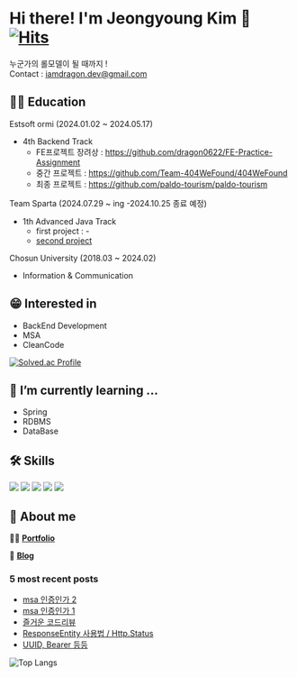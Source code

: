 # Hi there! I'm Jeongyoung Kim 👋 [![Hits](https://hits.seeyoufarm.com/api/count/incr/badge.svg?url=https%3A%2F%2Fgithub.com%2Fdragon0622&count_bg=%237FB8FF&title_bg=%23555555&icon=&icon_color=%23E7E7E7&title=hits&edge_flat=false)](https://hits.seeyoufarm.com)
누군가의 롤모델이 될 때까지 ! </br>
Contact : iamdragon.dev@gmail.com

## 👨‍🎓 Education
Estsoft ormi (2024.01.02 ~ 2024.05.17)
  - 4th Backend Track
    - FE프로젝트 장려상 : https://github.com/dragon0622/FE-Practice-Assignment
    - 중간 프로젝트 : https://github.com/Team-404WeFound/404WeFound
    - 최종 프로젝트 : https://github.com/paldo-tourism/paldo-tourism

Team  Sparta (2024.07.29 ~ ing -2024.10.25 종료 예정)
  - 1th Advanced Java Track
    - first project : -
    - [second project](https://github.com/yong-yong-lee/logistics-delivery)
    
Chosun University (2018.03 ~ 2024.02)
  - Information & Communication
 
## 😁 Interested in
- BackEnd Development
- MSA
- CleanCode
  
[![Solved.ac Profile](http://mazassumnida.wtf/api/v2/generate_badge?boj=milk5137)](https://solved.ac/milk5137/)


## 🌱 I’m currently learning ...
- Spring
- RDBMS
- DataBase

## 🛠️ Skills
<div> 

  <img src="https://img.shields.io/badge/java-007396?style=flat-square&logo=java&logoColor=white"/>
  <img src="https://img.shields.io/badge/Spring-6DB33F?style=flat-square&logo=Spring&logoColor=white"/>
  <img src="https://img.shields.io/badge/SpringBoot-6DB33F?style=flat-square&logo=Springboot&logoColor=white"/>
  <img src="https://img.shields.io/badge/HTML5-E34F26?style=flat-square&logo=html5&logoColor=white"/>
  <img src="https://img.shields.io/badge/CSS3-1572B6?style=flat-square&logo=css3&logoColor=white"/>

</div>

## 🐉 About me
🙋‍♂️ [**Portfolio**](https://github.com/dragon0622/dragon0622)

💾 [**Blog**](https://velog.io/@iamdragon/posts)


### 5 most recent posts
<!-- BLOG-POST-LIST:START -->
- [msa 인증인가 2](https://velog.io/@iamdragon/msa-%EC%9D%B8%EC%A6%9D%EC%9D%B8%EA%B0%80-2)
- [msa 인증인가 1](https://velog.io/@iamdragon/msa-%EC%9D%B8%EC%A6%9D%EC%9D%B8%EA%B0%80)
- [즐거운 코드리뷰](https://velog.io/@iamdragon/%EC%A6%90%EA%B1%B0%EC%9A%B4-%EC%BD%94%EB%93%9C%EB%A6%AC%EB%B7%B0)
- [ResponseEntity 사용법 / Http.Status](https://velog.io/@iamdragon/ResponseEntity-%EC%82%AC%EC%9A%A9%EB%B2%95-Http.Status)
- [UUID, Bearer 등등](https://velog.io/@iamdragon/UUID-Bearer-%EB%93%B1%EB%93%B1)
<!-- BLOG-POST-LIST:END -->

![Top Langs](https://github-readme-stats.vercel.app/api/top-langs/?username=dragon0622&theme=dark)


<!--[Jeongyoung's GitHub stats](https://github-readme-stats.vercel.app/api?username=dragon0622&show_icons=true&theme=dark)-->

